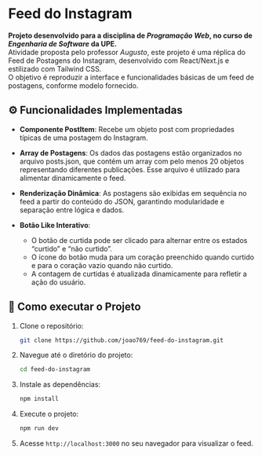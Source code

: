 # Feed do Instagram

**Projeto desenvolvido para a disciplina de *Programação Web*, no curso de *Engenharia de Software* da UPE.**  
Atividade proposta pelo professor *Augusto*, este projeto é uma réplica do Feed de Postagens do Instagram, desenvolvido com React/Next.js e estilizado com Tailwind CSS.  
O objetivo é reproduzir a interface e funcionalidades básicas de um feed de postagens, conforme modelo fornecido.

##  ⚙️ Funcionalidades Implementadas

- **Componente PostItem**: Recebe um objeto post com propriedades típicas de uma postagem do Instagram.

- **Array de Postagens**: Os dados das postagens estão organizados no arquivo posts.json, que contém um array com pelo menos 20 objetos representando diferentes publicações. Esse arquivo é utilizado para alimentar dinamicamente o feed.

- **Renderização Dinâmica**: As postagens são exibidas em sequência no feed a partir do conteúdo do JSON, garantindo modularidade e separação entre lógica e dados.

- **Botão Like Interativo**:
  - O botão de curtida pode ser clicado para alternar entre os estados “curtido” e “não curtido”.
  - O ícone do botão muda para um coração preenchido quando curtido e para o coração vazio quando não curtido.
  - A contagem de curtidas é atualizada dinamicamente para refletir a ação do usuário.

## 🚀 Como executar o Projeto

1. Clone o repositório:

    ```bash
    git clone https://github.com/joao769/feed-do-instagram.git
    ```

2. Navegue até o diretório do projeto:

    ```bash
    cd feed-do-instagram
    ```

3. Instale as dependências:

    ```bash
    npm install
    ```

4. Execute o projeto:

    ```bash
    npm run dev
    ```

5. Acesse `http://localhost:3000` no seu navegador para visualizar o feed.
